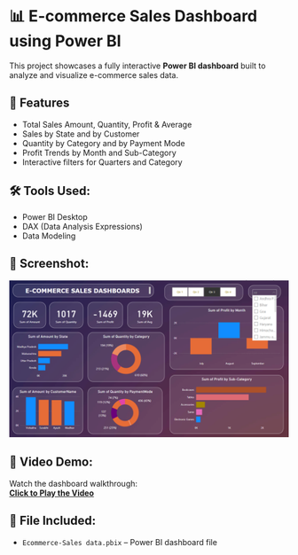 # 📊 E-commerce Sales Dashboard using Power BI

This project showcases a fully interactive **Power BI dashboard** built to analyze and visualize e-commerce sales data.

## 🚀 Features
- Total Sales Amount, Quantity, Profit & Average
- Sales by State and by Customer
- Quantity by Category and by Payment Mode
- Profit Trends by Month and Sub-Category
- Interactive filters for Quarters and Category

## 🛠 Tools Used:
- Power BI Desktop
- DAX (Data Analysis Expressions)
- Data Modeling

## 📸 Screenshot:
![Dashboard Preview](image.png)

## 🎥 Video Demo:
Watch the dashboard walkthrough:  
**[Click to Play the Video](Ecommerce-Sales%20data%202025-06-30%2017-39-07.mp4)**

## 📁 File Included:
- `Ecommerce-Sales data.pbix` – Power BI dashboard file
